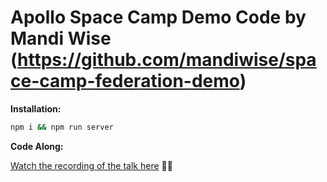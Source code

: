 # Apollo Space Camp Demo Code by Mandi Wise (https://github.com/mandiwise/space-camp-federation-demo)

**Installation:**

```sh
npm i && npm run server
```

**Code Along:**

[Watch the recording of the talk here](https://www.youtube.com/watch?v=zZnHA3yyPJY&t=1987s) 👩‍💻
